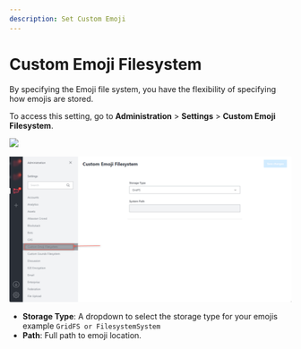 ```yaml
---
description: Set Custom Emoji
---
```


# Custom Emoji Filesystem

By specifying the Emoji file system, you have the flexibility of specifying how emojis are stored.

To access this setting, go to **Administration** > **Settings** > **Custom Emoji Filesystem**.

![](<../../../.gitbook/assets/administration >)

![](<../../../.gitbook/assets/image (655).png>)

* **Storage Type**: A dropdown to select the storage type for your emojis example `GridFS or FilesystemSystem`
* **Path**: Full path to emoji location.
